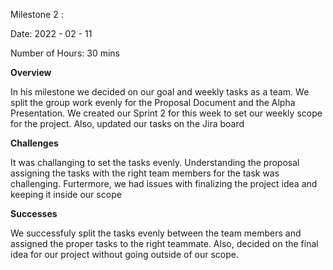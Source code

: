 Milestone 2 :

Date: 2022 - 02 - 11

Number of Hours: 30 mins 

**Overview**

In his milestone we decided on our goal and weekly tasks as a team. We split the group work evenly for the Proposal Document and the Alpha Presentation. 
We created our Sprint 2 for this week to set our weekly scope for the project. Also, updated our tasks on the Jira board

**Challenges**

It was challanging to set the tasks evenly. Understanding the proposal assigning the tasks with the right team members for the task was challenging. Furtermore, we had issues with finalizing the project idea and keeping it inside our scope

**Successes**

We successfuly split the tasks evenly between the team members and assigned the proper tasks to the right teammate. Also, decided on the final idea for our project without going outside of our scope.
